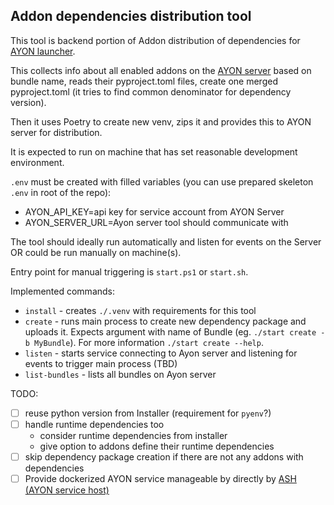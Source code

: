 Addon dependencies distribution tool
------------------------------------

This tool is backend portion of Addon distribution of dependencies for [AYON launcher](https://github.com/ynput/ayon-launcher).

This collects info about all enabled addons on the [AYON server](https://github.com/ynput/ayon-docker) based on bundle name, reads their
pyproject.toml files, create one merged pyproject.toml (it tries to find common denominator for dependency version).

Then it uses Poetry to create new venv, zips it and provides this to AYON server for distribution.

It is expected to run on machine that has set reasonable development environment.

`.env` must be created with filled variables (you can use prepared skeleton `.env` in root of the repo):
- AYON_API_KEY=api key for service account from AYON Server
- AYON_SERVER_URL=Ayon server tool should communicate with

The tool should ideally run automatically and listen for events on the Server OR could be run manually on machine(s).

Entry point for manual triggering is `start.ps1` or `start.sh`.

Implemented commands:
- `install` - creates `./.venv` with requirements for this tool
- `create` - runs main process to create new dependency package and uploads it. Expects argument with name of Bundle (eg. `./start create -b MyBundle`). For more information `./start create --help`.
- `listen` - starts service connecting to Ayon server and listening for events to trigger main process (TBD)
- `list-bundles` - lists all bundles on Ayon server

TODO:
- [ ] reuse python version from Installer (requirement for `pyenv`?)
- [ ] handle runtime dependencies too
    - consider runtime dependencies from installer
    - give option to addons define their runtime dependencies
- [ ] skip dependency package creation if there are not any addons with dependencies
- [ ] Provide dockerized AYON service manageable by directly by [ASH (AYON service host)](https://github.com/ynput/ash)
